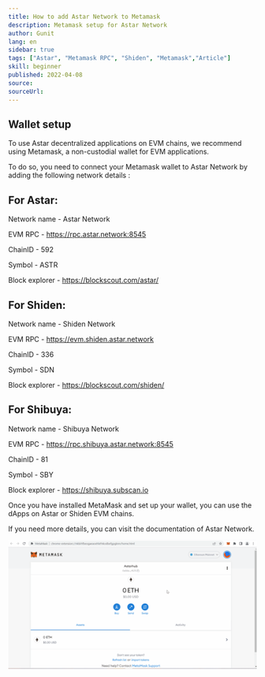```yaml
---
title: How to add Astar Network to Metamask
description: Metamask setup for Astar Network
author: Gunit
lang: en
sidebar: true
tags: ["Astar", "Metamask RPC", "Shiden", "Metamask","Article"]
skill: beginner
published: 2022-04-08
source: 
sourceUrl: 
---
```

## Wallet setup

To use Astar decentralized applications on EVM chains, we recommend using Metamask, a non-custodial wallet for EVM applications.

To do so, you need to connect your Metamask wallet to Astar Network by adding the following network details : 

## For Astar: 

Network name - Astar Network

EVM RPC - https://rpc.astar.network:8545

ChainID - 592

Symbol - ASTR

Block explorer - https://blockscout.com/astar/

## For Shiden: 

Network name - Shiden Network

EVM RPC - https://evm.shiden.astar.network

ChainID - 336

Symbol - SDN

Block explorer - https://blockscout.com/shiden/

## For Shibuya: 

Network name - Shibuya Network

EVM RPC -  https://rpc.shibuya.astar.network:8545

ChainID - 81

Symbol - SBY

Block explorer - https://shibuya.subscan.io

Once you have installed MetaMask and set up your wallet, you can use the dApps on Astar or Shiden EVM chains.

If you need more details, you can visit the documentation of Astar Network.

![](./setup.gif)
